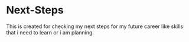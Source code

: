 # Next-Steps
This is created for checking my next steps for my future career like skills that i need to learn or i am planning.
